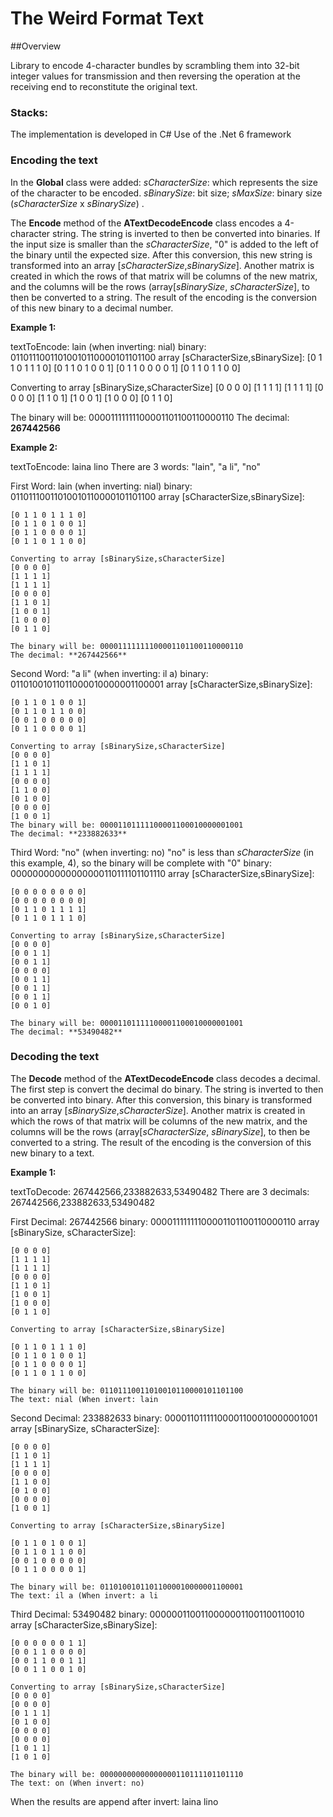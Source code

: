 # The Weird Format Text

##Overview

Library to encode 4-character bundles by scrambling them into 32-bit integer values for transmission and then reversing the operation at the receiving end 
to reconstitute the original text.

### **Stacks**:

The implementation is developed in C#
Use of the .Net 6 framework

### **Encoding the text**

In the **Global** class were added:
*sCharacterSize*: which represents the size of the character to be encoded.
*sBinarySize*: bit size;
*sMaxSize*: binary size (*sCharacterSize* x *sBinarySize*) .

The **Encode** method of the **ATextDecodeEncode** class encodes a 4-character string. The string is inverted to then be converted into binaries. 
If the input size is smaller than the *sCharacterSize*, "0" is added to the left of the binary until the expected size.
After this conversion, this new string is transformed into an array [*sCharacterSize*,*sBinarySize*]. 
Another matrix is created in which the rows of that matrix will be columns of the new matrix, and the columns will be the rows 
(array[*sBinarySize*, *sCharacterSize*], to then be converted to a string. 
The result of the encoding is the conversion of this new binary to a decimal number.

**Example 1:**

textToEncode: lain (when inverting: nial)
binary: 01101110011010010110000101101100
array [sCharacterSize,sBinarySize]:
									[0 1 1 0 1 1 1 0]
									[0 1 1 0 1 0 0 1]
									[0 1 1 0 0 0 0 1]
									[0 1 1 0 1 1 0 0]

Converting to array [sBinarySize,sCharacterSize]
									[0 0 0 0]
									[1 1 1 1]
									[1 1 1 1]
									[0 0 0 0]
									[1 1 0 1]
									[1 0 0 1]
									[1 0 0 0]
									[0 1 1 0]

The binary will be: 00001111111100001101100110000110
The decimal: **267442566**

**Example 2:**

textToEncode: laina lino 
There are 3 words: "lain", "a li", "no"

First Word: lain (when inverting: nial)
	binary: 01101110011010010110000101101100
	array [sCharacterSize,sBinarySize]:

	[0 1 1 0 1 1 1 0]
	[0 1 1 0 1 0 0 1]
	[0 1 1 0 0 0 0 1]
	[0 1 1 0 1 1 0 0]

	Converting to array [sBinarySize,sCharacterSize]
	[0 0 0 0]
	[1 1 1 1]
	[1 1 1 1]
	[0 0 0 0]
	[1 1 0 1]
	[1 0 0 1]
	[1 0 0 0]
	[0 1 1 0]
	
	The binary will be: 00001111111100001101100110000110
	The decimal: **267442566**
	
Second Word: "a li" (when inverting: il a)
	binary: 01101001011011000010000001100001
	array [sCharacterSize,sBinarySize]:

	[0 1 1 0 1 0 0 1]
	[0 1 1 0 1 1 0 0]
	[0 0 1 0 0 0 0 0]
	[0 1 1 0 0 0 0 1]

	Converting to array [sBinarySize,sCharacterSize]
	[0 0 0 0]
	[1 1 0 1]
	[1 1 1 1]
	[0 0 0 0]
	[1 1 0 0]
	[0 1 0 0]
	[0 0 0 0]
	[1 0 0 1]
	The binary will be: 00001101111100001100010000001001
	The decimal: **233882633**

Third Word: "no" (when inverting: no)
	"no" is less than *sCharacterSize* (in this example, 4), so the binary will be complete with "0"
	binary: 00000000000000000110111101101110
	array [sCharacterSize,sBinarySize]:

	[0 0 0 0 0 0 0 0]
	[0 0 0 0 0 0 0 0]
	[0 1 1 0 1 1 1 1]
	[0 1 1 0 1 1 1 0]

	Converting to array [sBinarySize,sCharacterSize]
	[0 0 0 0]
	[0 0 1 1]
	[0 0 1 1]
	[0 0 0 0]
	[0 0 1 1]
	[0 0 1 1]
	[0 0 1 1]
	[0 0 1 0]
	
	The binary will be: 00001101111100001100010000001001
	The decimal: **53490482**
	


### **Decoding the text**

The **Decode** method of the **ATextDecodeEncode** class decodes a decimal.
The first step is convert the decimal do binary.  The string is inverted to then be converted into binary. 
After this conversion, this binary is transformed into an array [*sBinarySize*,*sCharacterSize*]. 
Another matrix is created in which the rows of that matrix will be columns of the new matrix, and the columns will be the rows 
(array[*sCharacterSize*, *sBinarySize*], to then be converted to a string. 
The result of the encoding is the conversion of this new binary to a text.


**Example 1:**

textToDecode: 267442566,233882633,53490482 
There are 3 decimals: 267442566,233882633,53490482

First Decimal: 267442566 
	binary: 00001111111100001101100110000110
	array [sBinarySize, sCharacterSize]:

	[0 0 0 0]
	[1 1 1 1]
	[1 1 1 1]
	[0 0 0 0]
	[1 1 0 1]
	[1 0 0 1]
	[1 0 0 0]
	[0 1 1 0]
	
	Converting to array [sCharacterSize,sBinarySize]
	
	[0 1 1 0 1 1 1 0]
	[0 1 1 0 1 0 0 1]
	[0 1 1 0 0 0 0 1]
	[0 1 1 0 1 1 0 0]
		
	The binary will be: 01101110011010010110000101101100
	The text: nial (When invert: lain
	
Second Decimal: 233882633 
	binary: 00001101111100001100010000001001
	array [sBinarySize, sCharacterSize]:

	[0 0 0 0]
	[1 1 0 1]
	[1 1 1 1]
	[0 0 0 0]
	[1 1 0 0]
	[0 1 0 0]
	[0 0 0 0]
	[1 0 0 1]
	
	Converting to array [sCharacterSize,sBinarySize]
	
	[0 1 1 0 1 0 0 1]
	[0 1 1 0 1 1 0 0]
	[0 0 1 0 0 0 0 0]
	[0 1 1 0 0 0 0 1]
		
	The binary will be: 01101001011011000010000001100001
	The text: il a (When invert: a li

Third Decimal: 53490482 
	binary: 00000011001100000011001100110010
	array [sCharacterSize,sBinarySize]:

	[0 0 0 0 0 0 1 1]
	[0 0 1 1 0 0 0 0]
	[0 0 1 1 0 0 1 1]
	[0 0 1 1 0 0 1 0]

	Converting to array [sBinarySize,sCharacterSize]
	[0 0 0 0]
	[0 0 0 0]
	[0 1 1 1]
	[0 1 0 0]
	[0 0 0 0]
	[0 0 0 0]
	[1 0 1 1]
	[1 0 1 0]
	
	The binary will be: 00000000000000000110111101101110
	The text: on (When invert: no)
	
When the results are append after invert: laina lino